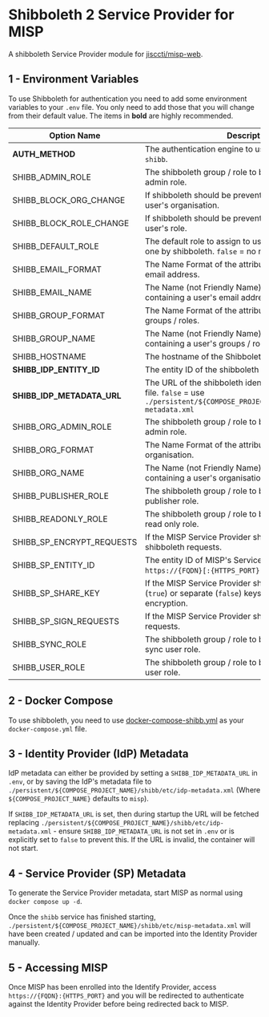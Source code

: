 # Shibboleth 2 Service Provider for MISP

A shibboleth Service Provider module for
[jisccti/misp-web](https://hub.docker.com/r/jisccti/misp-web).

## 1 - Environment Variables

To use Shibboleth for authentication you need to add some environment variables to your `.env`
file. You only need to add those that you will change from their default value. The items in
**bold** are highly recommended.

| Option Name | Description | Default Value |
| ----------- | ----------- | ------------- |
| **AUTH_METHOD** | The authentication engine to use, must be changed to `shibb`. | `misp` |
| SHIBB_ADMIN_ROLE | The shibboleth group / role to be granted the MISP admin role. | `misp-admin` |
| SHIBB_BLOCK_ORG_CHANGE | If shibboleth should be prevented from changing a user's organisation. | `false` |
| SHIBB_BLOCK_ROLE_CHANGE | If shibboleth should be prevented from changing a user's role. | `false` |
| SHIBB_DEFAULT_ROLE | The default role to assign to users who are not given one by shibboleth. `false` = no role. | `false` |
| SHIBB_EMAIL_FORMAT | The Name Format of the attribute containing a user's email address. | `urn:oasis:names:tc:SAML:2.0:attrname-format:uri` |
| SHIBB_EMAIL_NAME | The Name (not Friendly Name) of the attribute containing a user's email address. | `urn:oid:0.9.2342.19200300.100.1.3` |
| SHIBB_GROUP_FORMAT | The Name Format of the attribute containing a user's groups / roles. | `urn:oasis:names:tc:SAML:2.0:attrname-format:uri` |
| SHIBB_GROUP_NAME | The Name (not Friendly Name) of the attribute containing a user's groups / roles. | `urn:oid:1.3.6.1.4.1.5923.1.5.1.1` |
| SHIBB_HOSTNAME | The hostname of the Shibboleth service container. | `misp_shibb` |
| **SHIBB_IDP_ENTITY_ID** | The entity ID of the shibboleth identity provider. | `https://idp.example.org/idp/shibboleth` |
| **SHIBB_IDP_METADATA_URL** | The URL of the shibboleth identity provider's metadata file. `false` = use `./persistent/${COMPOSE_PROJECT_NAME}/shibb/etc/idp-metadata.xml` | `false` |
| SHIBB_ORG_ADMIN_ROLE | The shibboleth group / role to be granted the MISP org admin role. | `misp-orgadmin` |
| SHIBB_ORG_FORMAT | The Name Format of the attribute containing a user's organisation. | `urn:oasis:names:tc:SAML:2.0:attrname-format:uri` |
| SHIBB_ORG_NAME | The Name (not Friendly Name) of the attribute containing a user's organisation. | `urn:oid:1.3.6.1.4.1.25178.1.2.9` |
| SHIBB_PUBLISHER_ROLE | The shibboleth group / role to be granted the MISP publisher role. | `misp-publisher` |
| SHIBB_READONLY_ROLE | The shibboleth group / role to be granted the MISP read only role. | `misp-readonly` |
| SHIBB_SP_ENCRYPT_REQUESTS | If the MISP Service Provider should encrypt the shibboleth requests. | `true` |
| SHIBB_SP_ENTITY_ID | The entity ID of MISP's Service Provider. `default` = `https://{FQDN}[:{HTTPS_PORT}]/shibboleth`. | `default` |
| SHIBB_SP_SHARE_KEY | If the MISP Service Provider should use the same (`true`) or separate (`false`) keys for signing and encryption. | `true` |
| SHIBB_SP_SIGN_REQUESTS | If the MISP Service Provider should sign the shibboleth requests. | `true` |
| SHIBB_SYNC_ROLE | The shibboleth group / role to be granted the MISP sync user role. | `misp-sync` |
| SHIBB_USER_ROLE | The shibboleth group / role to be granted the MISP user role. | `misp-user` |

## 2 - Docker Compose

To use shibboleth, you need to use
[docker-compose-shibb.yml](https://github.com/JiscCTI/misp-docker/blob/main/docker-compose-shibb.yml)
as your `docker-compose.yml` file.

## 3 - Identity Provider (IdP) Metadata

IdP metadata can either be provided by setting a `SHIBB_IDP_METADATA_URL` in `.env`, or by saving
the IdP's metadata file to `./persistent/${COMPOSE_PROJECT_NAME}/shibb/etc/idp-metadata.xml`
(Where `${COMPOSE_PROJECT_NAME}` defaults to `misp`).

If `SHIBB_IDP_METADATA_URL` is set, then during startup the URL will be fetched replacing
`./persistent/${COMPOSE_PROJECT_NAME}/shibb/etc/idp-metadata.xml` - ensure `SHIBB_IDP_METADATA_URL`
is not set in `.env` or is explicitly set to `false` to prevent this. If the URL is invalid, the
container will not start.

## 4 - Service Provider (SP) Metadata

To generate the Service Provider metadata, start MISP as normal using `docker compose up -d`.

Once the `shibb` service has finished starting,
`./persistent/${COMPOSE_PROJECT_NAME}/shibb/etc/misp-metadata.xml` will have been created / updated
and can be imported into the Identity Provider manually.

## 5 - Accessing MISP

Once MISP has been enrolled into the Identify Provider, access `https://{FQDN}:{HTTPS_PORT}` and you
will be redirected to authenticate against the Identity Provider before being redirected back to
MISP.
